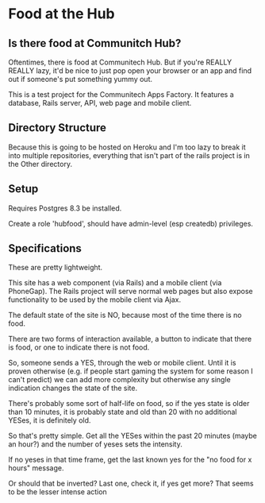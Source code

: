 # Food at the Hub
## Is there food at Communitch Hub?

Oftentimes, there is food at Communitech Hub. But if you're REALLY REALLY lazy, it'd be nice to just pop open your browser or an app and find out if someone's put something yummy out.

This is a test project for the Communitech Apps Factory. It features a database, Rails server, API, web page and mobile client.

## Directory Structure

Because this is going to be hosted on Heroku and I'm too lazy to break it into multiple repositories, everything that isn't part of the rails project is in the Other directory.

## Setup
Requires Postgres 8.3 be installed.

Create a role 'hubfood', should have admin-level (esp createdb) privileges.

## Specifications 
These are pretty lightweight.

This site has a web component (via Rails) and a mobile client (via PhoneGap). The Rails project will serve normal web pages but also expose functionality to be used by the mobile client via Ajax.

The default state of the site is NO, because most of the time there is no food.

There are two forms of interaction available, a button to indicate that there is food, or one to indicate there is not food.

So, someone sends a YES, through the web or mobile client. Until it is proven otherwise (e.g. if people start gaming the system for some reason I can't predict) we can add more complexity but otherwise any single indication changes the state of the site.

There's probably some sort of half-life on food, so if the yes state is older than 10 
minutes, it is probably state and old than 20 with no additional YESes, it is definitely old.

So that's pretty simple. Get all the YESes within the past 20 minutes (maybe an hour?)
and the number of yeses sets the intensity. 

If no yeses in that time frame, get the last known yes for the "no food for x hours" message. 

Or should that be inverted? Last one, check it, if yes get more? That seems to be the lesser intense action
